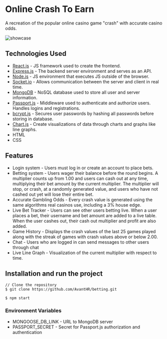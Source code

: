 
# Online Crash To Earn 

A recreation of the popular online casino game "crash" with accurate casino odds. 

![showcase](https://i.imgur.com/bpXV3zI.png)
## Technologies Used 

* [React.js](https://reactjs.org/) - JS framework used to create the frontend.
*  [Express.js](https://expressjs.com/) - The backend server environment and serves as an API.
* [Node.js](https://nodejs.org/en/) - JS environment that executes JS outside of the browser.
* [Socket.io](https://socket.io/) - Allows communication between the server and client in real time. 
* [MongoDB](https://www.mongodb.com/) - NoSQL database used to store all user and server information. 
* [Passport.js](https://www.passportjs.org/) - Middleware used to authenticate and authorize users. Handles logins and registrations.
* [bcrypt.js](https://www.npmjs.com/package/bcrypt) - Secures user passwords by hashing all passwords before storing in database. 
* [Chart.js](https://www.chartjs.org/) - Create visualizations of data through charts and graphs like line graphs. 
* HTML
* CSS

## Features
* Login system - Users must log in or create an account to place bets. 
* Betting system - Users wager their balance before the round begins. A multiplier counts up from 1.00 and users can cash out at any time, multiplying their bet amount by the current multiplier. The multiplier will stop, or crash, at a randomly generated value, and users who have not cashed out yet will lose their entire bet. 
* Accurate Gambling Odds - Every crash value is generated using the same algorithms real casinos use, including a 3% house edge. 
* Live Bet Tracker - Users can see other users betting live. When a user places a bet, their username and bet amount are added to a live table. When the user cashes out, their cash out multiplier and profit are also added. 
* Game History - Displays the crash values of the last 25 games played along with the streak of games with crash values above or below 2.00. 
* Chat - Users who are logged in can send messages to other users through chat 
* Live Line Graph - Visualization of the current multiplier with respect to time. 

## Installation and run the project
    // Clone the repository
    $ git clone https://github.com/AvantHR/betting.git

    $ npm start 

### Environment Variables 
* MONGOOSE_DB_LINK - URL to MongoDB server 
* PASSPORT_SECRET -  Secret for Passport.js authorization and authentication 
